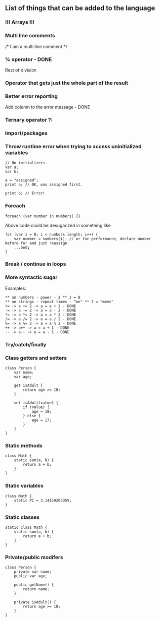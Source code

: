 ## List of things that can be added to the language

### !!! Arrays !!!

### Multi line comments
/* 
I am a multi line comment
*/

### % operator - DONE
Rest of division

### Operator that gets just the whole part of the result

### Better error reporting
Add column to the error message - DONE

### Ternary operator ?:

### Import/packages

### Throw runtime error when trying to access uninitialized variables
```mda
// No initializers.
var a;
var b;

a = "assigned";
print a; // OK, was assigned first.

print b; // Error!
```

### Foreach
```mda
foreach (var number in numbers) {}
```
Above code could be desugarized in something like
```mda
for (var i = 0; i < numbers.length; i++) {
    var number = numbers[i]; // or for performance, declare number before for and just reassign
    ...body
}
```

### Break / continue in loops

### More syntactic sugar
Examples:
```plaintext
** on numbers - power - 2 ** 3 = 8
** on strings - repeat times - "me" ** 2 = "meme"
+= -> a += 2 -> a = a + 2 - DONE
-= -> a -= 2 -> a = a - 2 - DONE
*= -> a *= 2 -> a = a * 2 - DONE
/= -> a /= 2 -> a = a / 2 - DONE
%= -> a %= 2 -> a = a % 2 - DONE
++ -> a++ -> a = a + 1 - DONE
-- -> a-- -> a = a - 1 - DONE
```

### Try/catch/finally

### Class getters and setters
```mda
class Person {
    var name;
    var age;

    get isAdult {
        return age >= 18;
    }

    set isAdult(value) {
        if (value) {
            age = 18;
        } else {
            age = 17;
        }
    }
}
```

### Static methods
```mda
class Math {
    static sum(a, b) {
        return a + b;
    }
}
```

### Static variables
```mda
class Math {
    static PI = 3.14159265359;
}
```

### Static classes
```mda
static class Math {
    static sum(a, b) {
        return a + b;
    }
}
```

### Private/public modifers
```mda
class Person {
    private var name;
    public var age;
    
    public getName() {
        return name;
    }
    
    private isAdult() {
        return age >= 18;
    }
}
```
